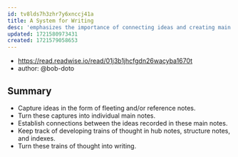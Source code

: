 ```yaml
---
id: tv8lds7h3zhr7y6xnccj41a
title: A System for Writing
desc: 'emphasizes the importance of connecting ideas and creating main notes, which serve as the foundation for future writing'
updated: 1721580973431
created: 1721579058653
---
```


- https://read.readwise.io/read/01j3b1jhcfgdn26wacyba1670t
- author: @bob-doto

## Summary

- Capture ideas in the form of fleeting and/or reference notes.
- Turn these captures into individual main notes.
- Establish connections between the ideas recorded in these main notes.
- Keep track of developing trains of thought in hub notes, structure notes, and indexes.
- Turn these trains of thought into writing.